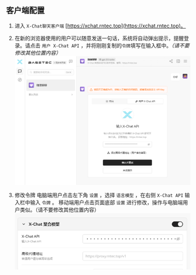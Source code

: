 ## 客户端配置

1. 进入 `X-Chat聊天客户端` [https://xchat.rntec.top](https://xchat.rntec.top)。
2. 在新的浏览器使用的用户可以随意发送一句话，系统将自动弹出提示，提醒登录。请点击 `用户 X-Chat API` ，并将刚刚复制的`令牌`填写在输入框中。*（请不要修改其他位置内容）*
![输入令牌](/source/2.png)

3. 修改令牌
电脑端用户点击左下角 `设置` ，选择 `语言模型` ，在右侧 `X-Chat API` 输入栏中输入 `令牌` 。
移动端用户点击页面底部 `设置` 进行修改，操作与电脑端用户类似。（请不要修改其他位置内容）
![修改令牌](/source/1.png)


